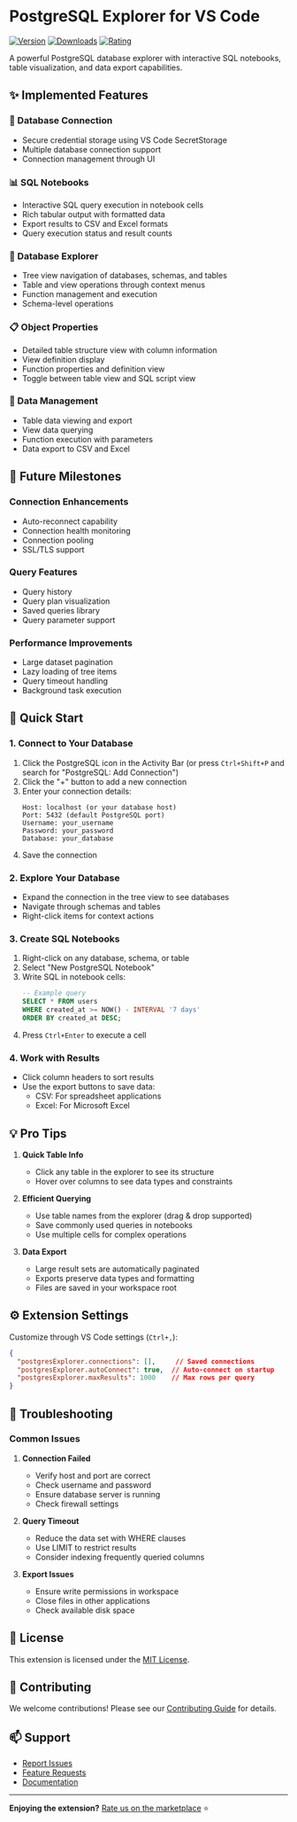 # PostgreSQL Explorer for VS Code

[![Version](https://img.shields.io/visual-studio-marketplace/v/ric-v.postgres-explorer)](https://marketplace.visualstudio.com/items?itemName=ric-v.postgres-explorer)
[![Downloads](https://img.shields.io/visual-studio-marketplace/d/ric-v.postgres-explorer)](https://marketplace.visualstudio.com/items?itemName=ric-v.postgres-explorer)
[![Rating](https://img.shields.io/visual-studio-marketplace/r/ric-v.postgres-explorer)](https://marketplace.visualstudio.com/items?itemName=ric-v.postgres-explorer)

A powerful PostgreSQL database explorer with interactive SQL notebooks, table visualization, and data export capabilities.

## ✨ Implemented Features

### 🔌 Database Connection
- Secure credential storage using VS Code SecretStorage
- Multiple database connection support
- Connection management through UI

### 📊 SQL Notebooks
- Interactive SQL query execution in notebook cells
- Rich tabular output with formatted data
- Export results to CSV and Excel formats
- Query execution status and result counts

### 🌳 Database Explorer
- Tree view navigation of databases, schemas, and tables
- Table and view operations through context menus
- Function management and execution
- Schema-level operations

### 📋 Object Properties
- Detailed table structure view with column information
- View definition display
- Function properties and definition view
- Toggle between table view and SQL script view

### 💾 Data Management
- Table data viewing and export
- View data querying
- Function execution with parameters
- Data export to CSV and Excel

## 🎯 Future Milestones

### Connection Enhancements
- Auto-reconnect capability
- Connection health monitoring
- Connection pooling
- SSL/TLS support

### Query Features
- Query history
- Query plan visualization
- Saved queries library
- Query parameter support

### Performance Improvements
- Large dataset pagination
- Lazy loading of tree items
- Query timeout handling
- Background task execution

## 🚀 Quick Start

### 1. Connect to Your Database

1. Click the PostgreSQL icon in the Activity Bar (or press `Ctrl+Shift+P` and search for "PostgreSQL: Add Connection")
2. Click the "+" button to add a new connection
3. Enter your connection details:
   ```
   Host: localhost (or your database host)
   Port: 5432 (default PostgreSQL port)
   Username: your_username
   Password: your_password
   Database: your_database
   ```
4. Save the connection

### 2. Explore Your Database

- Expand the connection in the tree view to see databases
- Navigate through schemas and tables
- Right-click items for context actions

### 3. Create SQL Notebooks

1. Right-click on any database, schema, or table
2. Select "New PostgreSQL Notebook"
3. Write SQL in notebook cells:
   ```sql
   -- Example query
   SELECT * FROM users
   WHERE created_at >= NOW() - INTERVAL '7 days'
   ORDER BY created_at DESC;
   ```
4. Press `Ctrl+Enter` to execute a cell

### 4. Work with Results

- Click column headers to sort results
- Use the export buttons to save data:
  - CSV: For spreadsheet applications
  - Excel: For Microsoft Excel

## 💡 Pro Tips

1. **Quick Table Info**
   - Click any table in the explorer to see its structure
   - Hover over columns to see data types and constraints

2. **Efficient Querying**
   - Use table names from the explorer (drag & drop supported)
   - Save commonly used queries in notebooks
   - Use multiple cells for complex operations

3. **Data Export**
   - Large result sets are automatically paginated
   - Exports preserve data types and formatting
   - Files are saved in your workspace root

## ⚙️ Extension Settings

Customize through VS Code settings (`Ctrl+,`):

```json
{
  "postgresExplorer.connections": [],     // Saved connections
  "postgresExplorer.autoConnect": true,  // Auto-connect on startup
  "postgresExplorer.maxResults": 1000    // Max rows per query
}
```

## 🔧 Troubleshooting

### Common Issues

1. **Connection Failed**
   - Verify host and port are correct
   - Check username and password
   - Ensure database server is running
   - Check firewall settings

2. **Query Timeout**
   - Reduce the data set with WHERE clauses
   - Use LIMIT to restrict results
   - Consider indexing frequently queried columns

3. **Export Issues**
   - Ensure write permissions in workspace
   - Close files in other applications
   - Check available disk space

## 📝 License

This extension is licensed under the [MIT License](LICENSE).

## 🤝 Contributing

We welcome contributions! Please see our [Contributing Guide](CONTRIBUTING.md) for details.

## 📫 Support

- [Report Issues](https://github.com/ric-v/yape-yet-another-postgres-explorer/issues)
- [Feature Requests](https://github.com/ric-v/yape-yet-another-postgres-explorer/issues/new)
- [Documentation](https://github.com/ric-v/yape-yet-another-postgres-explorer/wiki)

---

**Enjoying the extension?** [Rate us on the marketplace](https://marketplace.visualstudio.com/items?itemName=ric-v.postgres-explorer) ⭐
